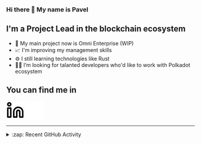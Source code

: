 ### Hi there 👋 My name is Pavel

## I'm a Project Lead in the blockchain ecosystem 

- 🚀 My main project now is Omni Enterprise (WIP)
- 📈 I'm improving my management skills
- ⚙️ I still learning technologies like Rust
- 🧑‍💻 I’m looking for talanted developers who'd like to work with Polkadot ecosystem

## You can find me in
[![website](./img/linkedin-light.svg)](https://www.linkedin.com/in/golovkinpl/)
[![website](./img/linkedin-dark.svg)](https://www.linkedin.com/in/golovkinpl/)

---

<details>
  <summary>:zap: Recent GitHub Activity</summary>
  
<!--START_SECTION:activity-->
1. 🗣 Commented on [#1552](https://github.com/novasamatech/nova-spektr/issues/1552#issuecomment-2452898532) in [novasamatech/nova-spektr](https://github.com/novasamatech/nova-spektr)
2. 🗣 Commented on [#2167](https://github.com/novasamatech/nova-spektr/issues/2167#issuecomment-2452898485) in [novasamatech/nova-spektr](https://github.com/novasamatech/nova-spektr)
3. ❗ Opened issue [#2567](https://github.com/novasamatech/nova-spektr/issues/2567) in [novasamatech/nova-spektr](https://github.com/novasamatech/nova-spektr)
4. 🔒 Closed issue [#2531](https://github.com/novasamatech/nova-spektr/issues/2531) in [novasamatech/nova-spektr](https://github.com/novasamatech/nova-spektr)
5. 🎉 Merged PR [#2551](https://github.com/novasamatech/nova-spektr/pull/2551) in [novasamatech/nova-spektr](https://github.com/novasamatech/nova-spektr)
<!--END_SECTION:activity-->

</details>
